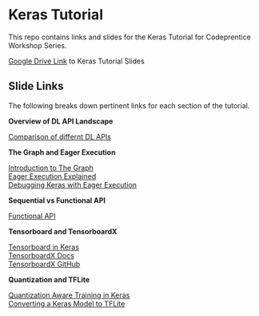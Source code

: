 # Keras Tutorial 
This repo contains links and slides for the Keras Tutorial for Codeprentice Workshop Series. 

[Google Drive Link](https://docs.google.com/presentation/d/1gmI9rmzNerUQMDgKq79r7PXvakBFIr4l3jXrFvINg70/edit?usp=sharing) to Keras Tutorial Slides


## Slide Links 
The following breaks down pertinent links for each section of the tutorial.

**Overview of DL API Landscape**

[Comparison of differnt DL APIs](https://en.wikipedia.org/wiki/Comparison_of_deep-learning_software)

**The Graph and Eager Execution**

[Introduction to The Graph](https://www.tensorflow.org/guide/intro_to_graphs)  
[Eager Execution Explained](https://www.tensorflow.org/guide/eager)  
[Debugging Keras with Eager Execution](https://keras.io/examples/keras_recipes/debugging_tips/#tip-3-to-debug-what-happens-during-fit-use-runeagerlytrue)  

**Sequential vs Functional API**

[Functional API](https://keras.io/guides/functional_api/)

**Tensorboard and TensorboardX**

[Tensorboard in Keras](https://keras.io/api/callbacks/tensorboard/)  
[TensorboardX Docs](https://tensorboardx.readthedocs.io/en/latest/tensorboard.html)  
[TensorboardX GitHub](https://github.com/lanpa/tensorboardX)  

**Quantization and TFLite**

[Quantization Aware Training in Keras](https://www.tensorflow.org/model_optimization/guide/quantization/training_example)  
[Converting a Keras Model to TFLite](https://www.tensorflow.org/lite/convert#convert_a_keras_model_)  
